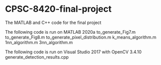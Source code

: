 # CPSC-8420-final-project
The MATLAB and C++ code for the final project

The following code is run on MATLAB 2020a
to_generate_Fig7.m
to_generate_Fig8.m
to_generate_pixel_distribution.m
k_means_algorithm.m
1nn_algorithm.m
3nn_algorithm.m

The following code is run on Visual Studio 2017 with OpenCV 3.4.10
generate_detection_results.cpp
